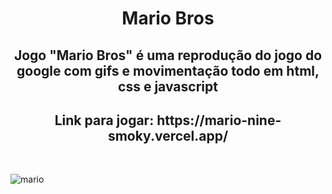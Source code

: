 <h1 align="center">  Mario Bros </h1>

<h2 align="center">Jogo "Mario Bros" é uma reprodução do jogo do google com gifs e movimentação todo em html, css e javascript </h2>

<h2 align="center"> Link para jogar: https://mario-nine-smoky.vercel.app/ </h2>
<br>

![mario](https://github.com/user-attachments/assets/edec32e5-1c13-4e6a-8d10-c86a43e64318)
